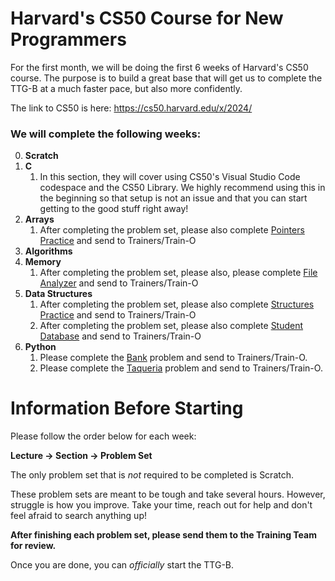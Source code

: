 # Harvard's CS50 Course for New Programmers

For the first month, we will be doing the first 6 weeks of Harvard's CS50 course. The purpose is to build a great base that will get us to complete the TTG-B at a much faster pace, but also more confidently. 

The link to CS50 is here: https://cs50.harvard.edu/x/2024/

### We will complete the following weeks:

0. **Scratch**
1. **C**
   1. In this section, they will cover using CS50's Visual Studio Code codespace and the CS50 Library. We highly recommend using this in the beginning so that setup is not an issue and that you can start getting to the good stuff right away!
2. **Arrays**
   1. After completing the problem set, please also complete [Pointers Practice](problems/pointers.md) and send to Trainers/Train-O
3. **Algorithms**
4. **Memory**
   1. After completing the problem set, please also, please complete [File Analyzer](problems/fileAnalyzer.md) and send to Trainers/Train-O
5. **Data Structures**
   1. After completing the problem set, please also complete [Structures Practice](problems/structsPractice.md) and send to Trainers/Train-O
   2. After completing the problem set, please also complete [Student Database](problems/studentDatabase.md) and send to Trainers/Train-O
6. **Python**
   1. Please complete the [Bank](https://cs50.harvard.edu/x/2024/practice/bank/) problem and send to Trainers/Train-O.
   2. Please complete the [Taqueria](https://cs50.harvard.edu/x/2024/practice/taqueria/) problem and send to Trainers/Train-O.


# Information Before Starting

Please follow the order below for each week:

**Lecture -> Section -> Problem Set**

The only problem set that is *not* required to be completed is Scratch.

These problem sets are meant to be tough and take several hours. However, struggle is how you improve. Take your time, reach out for help and don't feel afraid to search anything up!


**After finishing each problem set, please send them to the Training Team for review.**


Once you are done, you can *officially* start the TTG-B.